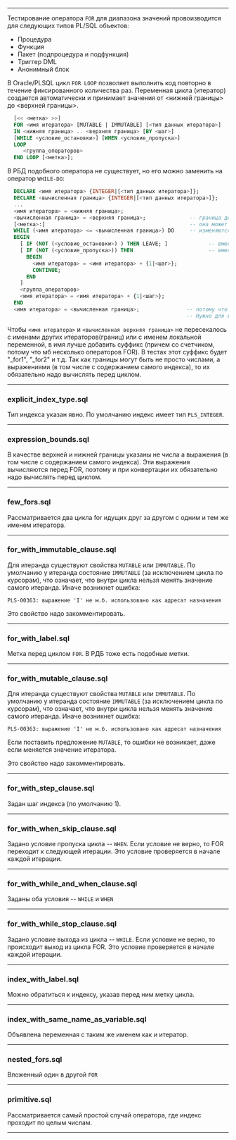 --------------------------------

Тестирование оператора `FOR` для диапазона значений провоизводится для следующих типов PL/SQL объектов:

* Процедура
* Функция
* Пакет (подпроцедура и подфункция)
* Триггер DML
* Анонимный блок

В Oracle/PLSQL цикл `FOR LOOP` позволяет выполнить код повторно в течение фиксированного
количества раз. Переменная цикла (итератор) создается автоматически и принимает значения от <нижней границы> до <верхней границы>.

```sql
  [<< <метка> >>]
  FOR <имя итератора> [MUTABLE | IMMUTABLE] [<тип данных итератора>]
  IN <нижняя граница> .. <верхняя граница> [BY <шаг>]
  [WHILE <условие_остановки>] [WHEN <условие_пропуска>]
  LOOP
     <группа_операторов>
  END LOOP [<метка>];
```

В РБД подобного оператора не существует, но его можно заменить на оператор `WHILE-DO`:

```sql
  DECLARE <имя итератора> {INTEGER|[<тип данных итератора>]};
  DECLARE <вычисленная граница> {INTEGER|[<тип данных итератора>]};
  ...
  <имя итератора> = <нижняя граница>;
  <вычисленная граница> = <верхняя граница>;              -- граница должна вычисляться перед циклом, потому что     
  [<метка>:]                                              -- она может содержать выражение с переменными, которые 
  WHILE (<имя итератора> <= <вычисленная граница>) DO     -- изменяются в цикле.
  BEGIN
    [ IF (NOT (<условие_остановки>) ) THEN LEAVE; ]             -- вместо условия while
    [ IF (NOT (<условие_пропуска>)) THEN                        -- вместо условия when
      BEGIN 
        <имя итератора> = <имя итератора> + {1|<шаг>}; 
        CONTINUE;
      END
    ]
    <группа_операторов>
    <имя итератора> = <имя итератора> + {1|<шаг>};        
  END      
  <имя итератора> = <вычисленная граница>;               -- потому что итератор мб увеличенный на шаг. 
                                                         -- Нужно для возможного следующего вычисления цикла FOR.
```

Чтобы `<имя итератора>` и `<вычисленная верхняя граница>` не пересекалось с именами других итераторов(границ) или с именем локальной переменной, в имя лучше добавить суффикс (причем со счетчиком, потому что мб несколько операторов FOR). В тестах этот суффикс будет "_for1", "_for2" и т.д.
Так как границы могут быть не просто числами, а выражениями (в том числе с содержанием самого индекса), то их обязательно надо вычислять перед циклом.

--------------------------------

### explicit_index_type.sql

Тип индекса указан явно. По умолчанию индекс имеет тип `PLS_INTEGER`.

--------------------------------

### expression_bounds.sql

В качестве верхней и нижней границы указаны не числа а выражения (в том числе с содержанием самого индекса). Эти выражения вычисляются перед FOR, поэтому и при конвертации их обязательно надо вычислять перед циклом.

--------------------------------

### few_fors.sql

Рассматривается два цикла for идущих друг за другом с одним и тем же именем итератора. 

--------------------------------

### for_with_immutable_clause.sql

Для итеранда существуют свойства `MUTABLE` или `IMMUTABLE`. По умолчанию у итеранда состояние `IMMUTABLE` (за исключением цикла по курсорам), что означает, что внутри цикла нельзя менять значение самого итеранда. Иначе возникнет ошибка:
```
PLS-00363: выражение 'I' не м.б. использовано как адресат назначения
```
Это свойство надо закомментировать.

--------------------------------

### for_with_label.sql

Метка перед циклом `FOR`. В РДБ тоже есть подобные метки.

--------------------------------

### for_with_mutable_clause.sql

Для итеранда существуют свойства `MUTABLE` или `IMMUTABLE`. По умолчанию у итеранда состояние `IMMUTABLE` (за исключением цикла по курсорам), что означает, что внутри цикла нельзя менять значение самого итеранда. Иначе возникнет ошибка:

```
PLS-00363: выражение 'I' не м.б. использовано как адресат назначения
```

Если поставить предложение `MUTABLE`, то ошибки не возникает, даже если меняется значение итератора.

Это свойство надо закомментировать.

--------------------------------

### for_with_step_clause.sql

Задан шаг индекса (по умолчанию 1).

--------------------------------

### for_with_when_skip_clause.sql

Задано условие пропуска цикла -- `WHEN`. Если условие не верно, то FOR переходит к следующей итерации. Это условие проверяется в начале каждой итерации.

--------------------------------

### for_with_while_and_when_clause.sql

Заданы оба условия -- `WHILE` и `WHEN`

--------------------------------

### for_with_while_stop_clause.sql

Задано условие выхода из цикла -- `WHILE`. Если условие не верно, то происходит выход из цикла FOR. Это условие проверяется в начале каждой итерации.

--------------------------------

### index_with_label.sql

Можно обратиться к индексу, указав перед ним метку цикла.

--------------------------------

### index_with_same_name_as_variable.sql

Объявлена переменная с таким же именем как и итератор.

--------------------------------

### nested_fors.sql

Вложенный один в другой `FOR`

--------------------------------

### primitive.sql

Рассматривается самый простой случай оператора, где индекс проходит по целым числам.

--------------------------------
